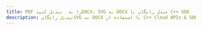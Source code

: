 ---title: PDF را به  تبدیل کنیدDOCX، SVG به DOCX مبدل رایگان یا C++ SDKdescription: تبدیل رایگانSVG به DOCX با استفاده از C++ Cloud APIs & SDK همچنین اسناد PDF را در Cloud ایجاد، ویرایش و رندر کنید.---